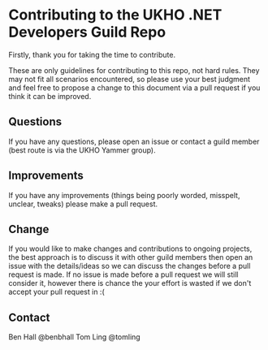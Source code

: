 # Contributing to the UKHO .NET Developers Guild Repo

Firstly, thank you for taking the time to contribute.

These are only guidelines for contributing to this repo, not hard rules. They may not fit all scenarios encountered, so please use your best judgment and feel free to propose a change to this document via a pull request if you think it can be improved.

## Questions

If you have any questions, please open an issue or contact a guild member (best route is via the UKHO Yammer group).

## Improvements

If you have any improvements (things being poorly worded, misspelt, unclear, tweaks) please make a pull request.

## Change

If you would like to make changes and contributions to ongoing projects, the best approach is to discuss it with other guild members then open an issue with the details/ideas so we can discuss the changes before a pull request is made. If no issue is made before a pull request we will still consider it, however there is chance the your effort is wasted if we don't accept your pull request in :(

## Contact

Ben Hall @benbhall
Tom Ling @tomling

